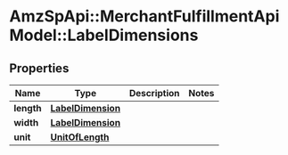 # AmzSpApi::MerchantFulfillmentApiModel::LabelDimensions

## Properties
Name | Type | Description | Notes
------------ | ------------- | ------------- | -------------
**length** | [**LabelDimension**](LabelDimension.md) |  | 
**width** | [**LabelDimension**](LabelDimension.md) |  | 
**unit** | [**UnitOfLength**](UnitOfLength.md) |  | 

